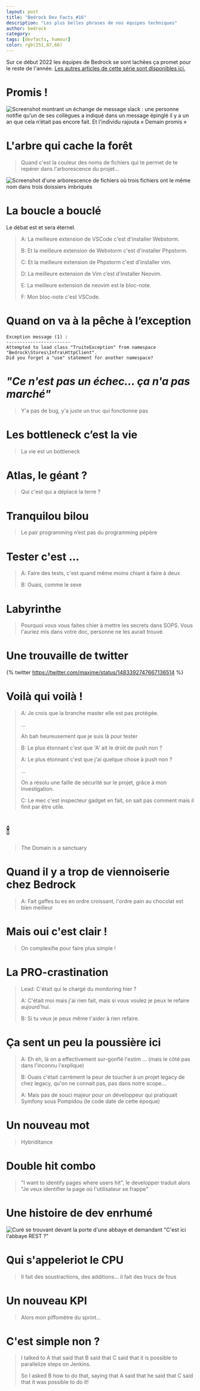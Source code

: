 ```yaml
---
layout: post
title: "Bedrock Dev Facts #16"
description: "Les plus belles phrases de nos équipes techniques"
author: bedrock 
category: 
tags: [devfacts, humour]
color: rgb(251,87,66)
---
```


Sur ce début 2022 les équipes de Bedrock se sont lachées ça promet pour le reste de l'année.
[Les autres articles de cette série sont disponibles ici.](/tags/#devfacts)

# Promis !

![Screenshot montrant un échange de message slack : une personne notifie qu’un de ses collègues a indiqué dans un message épinglé il y a un an que cela n’était pas encore fait. Et l'individu rajouta « Demain promis »](/images/posts/dev-facts-16/slack-screenshot.png)

# L'arbre qui cache la forêt

> Quand c'est la couleur des noms de fichiers qui te permet de te repérer dans l'arborescence du projet… 

![Screenshot d'une arborescence de fichiers où trois fichiers ont le même nom dans trois doissiers imbriqués](/images/posts/dev-facts-16/arbo-fichiers.png)

# La boucle a bouclé

Le débat est et sera éternel.

> A: La meilleure extension de VSCode c'est d'installer Webstorm.
> 
> B: Et la meilleure extension de Webstorm c'est d'installer Phpstorm.
> 
> C: Et la meilleure extension de Phpstorm c'est d'installer vim.
> 
> D: La meilleure extension de Vim c’est d’installer Neovim.
> 
> E: La meilleure extension de neovim est le bloc-note.
> 
> F: Mon bloc-note c'est VSCode.

# Quand on va à la pêche à l’exception

```
Exception message (1) :
------------------------
Attempted to load class "TruiteException" from namespace "Bedrock\Stores\Infra\HttpClient".
Did you forget a "use" statement for another namespace?
```

# _"Ce n'est pas un échec... ça n'a pas marché"_

> Y'a pas de bug, y'a juste un truc qui fonctionne pas

# Les bottleneck c’est la vie

> La vie est un bottleneck

# Atlas, le géant ? 

> Qui c'est qui a déplacé la terre ?

# Tranquilou bilou

> Le pair programming n’est pas du programming pépère

# Tester c'est ...

> A: Faire des tests, c'est quand même moins chiant à faire à deux
>
> B: Ouais, comme le sexe

# Labyrinthe

> Pourquoi vous vous faites chier à mettre les secrets dans SOPS. 
> Vous l'auriez mis dans votre doc, personne ne les aurait trouvé.

# Une trouvaille de twitter

{% twitter https://twitter.com/maxime/status/1483392747667136514 %}

# Voilà qui voilà !

> A: Je crois que la branche master elle est pas protégée.
> 
> ...
> 
> Ah bah heureusement que je suis là pour tester
> 
> B: Le plus étonnant c'est que 'A' ait le droit de push non ?
> 
> A: Le plus étonnant c'est que j'ai quelque chose à push non ? 
> 
> ...
>
> On a résolu une faille de sécurité sur le projet, grâce à mon investigation.
> 
> C: Le mec c'est inspecteur gadget en fait, on sait pas comment mais il finit par être utile. 

# 🕯

> The Domain is a sanctuary

# Quand il y a trop de viennoiserie chez Bedrock

> A: Fait gaffes tu es en ordre croissant, l'ordre pain au chocolat est bien meilleur

# Mais oui c'est clair !

> On complexifie pour faire plus simple !

# La PRO-crastination

> Lead: C'était qui le chargé du monitoring hier ?
> 
> A: C'était moi mais j'ai rien fait, mais si vous voulez je peux le refaire aujourd'hui.
> 
> B: Si tu veux je peux même t'aider à rien refaire.

# Ça sent un peu la poussière ici

> A: Eh eh, là on a effectivement sur-gonflé l'estim ... (mais le côté pas dans l'inconnu l'explique)
> 
> B: Ouais c'était carrément la peur de toucher à un projet legacy de chez legacy, qu'on ne connait pas, pas dans notre scope...
> 
> A: Mais pas de souci majeur pour un développeur qui pratiquait Symfony sous Pompidou (le code date de cette époque)

# Un nouveau mot

> Hybriditance

# Double hit combo

> "I want to identify pages where users hit", le developper traduit alors "Je veux identifier la page où l'utilisateur se frappe"

# Une histoire de dev enrhumé

![Curé se trouvant devant la porte d'une abbaye et demandant "C'est ici l'abbaye REST ?"](/images/posts/dev-facts-16/abbaye-rest.jpeg)

# Qui s'appeleriot le CPU

> Il fait des soustractions, des additions... il fait des trucs de fous

# Un nouveau KPI

> Alors mon piffomètre du sprint…

# C'est simple non ? 

> I talked to A that said that B said that C said that it is possible to parallelize steps on Jenkins.
> 
> So I asked B how to do that, saying that A said that he said that C said that it was possible to do it!
